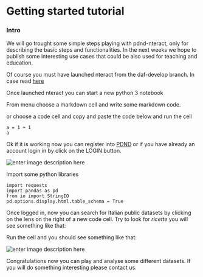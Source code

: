 
# Getting started tutorial

  
### Intro
We will go trought some simple steps playing with pdnd-nteract, only for describing the basic steps and functionalities. In the next weeks we hope to publish some interesting use cases that could be also used for teaching and education.

  

Of course you must have launched nteract from the daf-develop branch. In case read [here](https://github.com/teamdigitale/nteract/blob/daf-develop/pdnd-nteract.md)

  

Once launched nteract you can start a new python 3 notebook

From menu choose a markdown cell and write some markdown code.

  or choose a code cell and copy and paste the code below and run the cell
  ```
  a = 1 + 1
  a
  ```


Ok if it is working now you can register into [PDND](https://dataportal.daf.teamdigitale.it/#/register) or if you have already an account login in by click on the LOGIN button. 

![enter image description here](https://raw.githubusercontent.com/teamdigitale/nteract/daf-develop/pdnd-tutorials/img/login.png)

Import some python libraries
```
import requests
import pandas as pd
from io import StringIO
pd.options.display.html.table_schema = True
```

Once logged in, now you can search for Italian public datasets by clicking on the lens on the right of a new code cell. Try to look for *ricette* you will see something like that:



Run the cell and you should see something like that:

![enter image description here](https://raw.githubusercontent.com/teamdigitale/nteract/daf-develop/pdnd-tutorials/img/results.png)

Congratulations now you can play and analyse some different datasets. If you will do something interesting please contact us.
